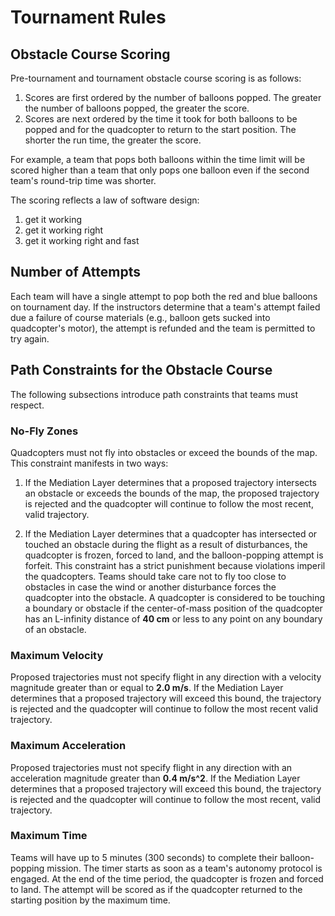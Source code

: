 # Tournament Rules

## Obstacle Course Scoring
Pre-tournament and tournament obstacle course scoring is as follows:
1) Scores are first ordered by the number of balloons popped. The greater
the number of balloons popped, the greater the score.
2) Scores are next ordered by the time it took for both balloons to be
popped and for the quadcopter to return to the start position. The shorter the
run time, the greater the score.

For example, a team that pops both balloons within the time limit will be
scored higher than a team that only pops one balloon even if the second team's
round-trip time was shorter.

The scoring reflects a law of software design: 
1) get it working
2) get it working right
3) get it working right and fast

## Number of Attempts
Each team will have a single attempt to pop both the red and blue balloons on
tournament day. If the instructors determine that a team's attempt failed due a
failure of course materials (e.g., balloon gets sucked into quadcopter's motor),
the attempt is refunded and the team is permitted to try again.

## Path Constraints for the Obstacle Course
The following subsections introduce path constraints that teams must respect.

### No-Fly Zones
Quadcopters must not fly into obstacles or exceed the bounds of the map. This
constraint manifests in two ways:

1) If the Mediation Layer determines that a proposed trajectory intersects an
obstacle or exceeds the bounds of the map, the proposed trajectory is rejected
and the quadcopter will continue to follow the most recent, valid trajectory.

2) If the Mediation Layer determines that a quadcopter has intersected or
touched an obstacle during the flight as a result of disturbances, the
quadcopter is frozen, forced to land, and the balloon-popping attempt is
forfeit. This constraint has a strict punishment because violations imperil
the quadcopters. Teams should take care not to fly too close to obstacles in
case the wind or another disturbance forces the quadcopter into the
obstacle. A quadcopter is considered to be touching a boundary or obstacle if
the center-of-mass position of the quadcopter has an L-infinity distance of
**40 cm** or less to any point on any boundary of an obstacle.

### Maximum Velocity
Proposed trajectories must not specify flight in any direction with a velocity
magnitude greater than or equal to **2.0 m/s**. If the Mediation Layer
determines that a proposed trajectory will exceed this bound, the trajectory
is rejected and the quadcopter will continue to follow the most recent valid
trajectory.

### Maximum Acceleration
Proposed trajectories must not specify flight in any direction with an
acceleration magnitude greater than **0.4 m/s^2**. If the Mediation Layer
determines that a proposed trajectory will exceed this bound, the trajectory
is rejected and the quadcopter will continue to follow the most recent, valid
trajectory.

### Maximum Time
Teams will have up to 5 minutes (300 seconds) to complete their
balloon-popping mission. The timer starts as soon as a team's autonomy
protocol is engaged. At the end of the time period, the quadcopter is frozen
and forced to land. The attempt will be scored as if the quadcopter returned
to the starting position by the maximum time.

